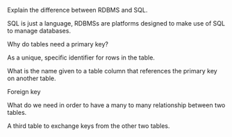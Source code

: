 Explain the difference between RDBMS and SQL.

SQL is just a language, RDBMSs are platforms designed to make use of SQL to manage databases.

Why do tables need a primary key?

As a unique, specific identifier for rows in the table.

What is the name given to a table column that references the primary key on another table.

Foreign key

What do we need in order to have a many to many relationship between two tables.

A third table to exchange keys from the other two tables.